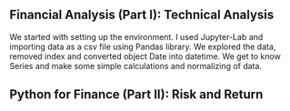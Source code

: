 ## Financial Analysis (Part I): Technical Analysis

We started with setting up the environment. I used Jupyter-Lab and importing data as a csv file using Pandas library.
We explored the data, removed index and converted object Date into datetime. We get to know Series and make some simple
calculations and normalizing of data. 

## Python for Finance (Part II): Risk and Return
